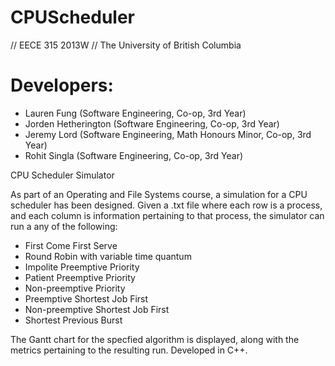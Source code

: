 CPUScheduler
============

// EECE 315 2013W
// The University of British Columbia
# Developers:
* Lauren Fung (Software Engineering, Co-op, 3rd Year)
* Jorden Hetherington (Software Engineering, Co-op, 3rd Year)
* Jeremy Lord (Software Engineering, Math Honours Minor, Co-op, 3rd Year)
* Rohit Singla (Software Engineering, Co-op, 3rd Year)

CPU Scheduler Simulator

As part of an Operating and File Systems course, a simulation for a CPU scheduler has been designed.
Given a .txt file where each row is a process, and each column is information pertaining to that process, the simulator can run a any of the following: 
* First Come First Serve
* Round Robin with variable time quantum
* Impolite Preemptive Priority
* Patient Preemptive Priority
* Non-preemptive Priority
* Preemptive Shortest Job First 
* Non-preemptive Shortest Job First
* Shortest Previous Burst

The Gantt chart for the specfied algorithm is displayed, along with the metrics pertaining to the resulting run.
Developed in C++. 
